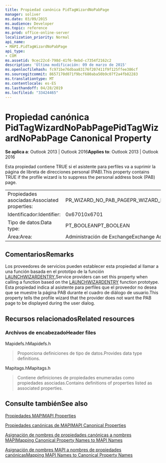 ```yaml
---
title: Propiedad canónica PidTagWizardNoPabPage
manager: soliver
ms.date: 03/09/2015
ms.audience: Developer
ms.topic: reference
ms.prod: office-online-server
localization_priority: Normal
api_name:
- MAPI.PidTagWizardNoPabPage
api_type:
- COM
ms.assetid: 9cec22cd-798d-41f6-9ebd-c7354f2162c2
description: 'Última modificación: 09 de marzo de 2015'
ms.openlocfilehash: fc971be76dbaa83176f207411f9f125ffee386cf
ms.sourcegitcommit: 8657170d071f9bcf680aba50b9c07f2a4fb82283
ms.translationtype: MT
ms.contentlocale: es-ES
ms.lasthandoff: 04/28/2019
ms.locfileid: "33424465"
---
```

# <a name="pidtagwizardnopabpage-canonical-property"></a><span data-ttu-id="9f41f-103">Propiedad canónica PidTagWizardNoPabPage</span><span class="sxs-lookup"><span data-stu-id="9f41f-103">PidTagWizardNoPabPage Canonical Property</span></span>

  
  
<span data-ttu-id="9f41f-104">**Se aplica a**: Outlook 2013 | Outlook 2016</span><span class="sxs-lookup"><span data-stu-id="9f41f-104">**Applies to**: Outlook 2013 | Outlook 2016</span></span> 
  
<span data-ttu-id="9f41f-105">Esta propiedad contiene TRUE si el asistente para perfiles va a suprimir la página de libreta de direcciones personal (PAB).</span><span class="sxs-lookup"><span data-stu-id="9f41f-105">This property contains TRUE if the profile wizard is to suppress the personal address book (PAB) page.</span></span>
  
|||
|:-----|:-----|
|<span data-ttu-id="9f41f-106">Propiedades asociadas:</span><span class="sxs-lookup"><span data-stu-id="9f41f-106">Associated properties:</span></span>  <br/> |<span data-ttu-id="9f41f-107">PR_WIZARD_NO_PAB_PAGE</span><span class="sxs-lookup"><span data-stu-id="9f41f-107">PR_WIZARD_NO_PAB_PAGE</span></span>  <br/> |
|<span data-ttu-id="9f41f-108">Identificador:</span><span class="sxs-lookup"><span data-stu-id="9f41f-108">Identifier:</span></span>  <br/> |<span data-ttu-id="9f41f-109">0x6701</span><span class="sxs-lookup"><span data-stu-id="9f41f-109">0x6701</span></span>  <br/> |
|<span data-ttu-id="9f41f-110">Tipo de datos:</span><span class="sxs-lookup"><span data-stu-id="9f41f-110">Data type:</span></span>  <br/> |<span data-ttu-id="9f41f-111">PT_BOOLEAN</span><span class="sxs-lookup"><span data-stu-id="9f41f-111">PT_BOOLEAN</span></span>  <br/> |
|<span data-ttu-id="9f41f-112">Área:</span><span class="sxs-lookup"><span data-stu-id="9f41f-112">Area:</span></span>  <br/> |<span data-ttu-id="9f41f-113">Administración de Exchange</span><span class="sxs-lookup"><span data-stu-id="9f41f-113">Exchange Administrative</span></span>  <br/> |
   
## <a name="remarks"></a><span data-ttu-id="9f41f-114">Comentarios</span><span class="sxs-lookup"><span data-stu-id="9f41f-114">Remarks</span></span>

<span data-ttu-id="9f41f-115">Los proveedores de servicios pueden establecer esta propiedad al llamar a una función basada en el prototipo de la función [LAUNCHWIZARDENTRY.](launchwizardentry.md)</span><span class="sxs-lookup"><span data-stu-id="9f41f-115">Service providers can set this property when calling a function based on the [LAUNCHWIZARDENTRY](launchwizardentry.md) function prototype.</span></span> <span data-ttu-id="9f41f-116">Esta propiedad indica al asistente para perfiles que el proveedor no desea que se muestre la página PAB durante el cuadro de diálogo de usuario.</span><span class="sxs-lookup"><span data-stu-id="9f41f-116">This property tells the profile wizard that the provider does not want the PAB page to be displayed during the user dialog.</span></span> 
  
## <a name="related-resources"></a><span data-ttu-id="9f41f-117">Recursos relacionados</span><span class="sxs-lookup"><span data-stu-id="9f41f-117">Related resources</span></span>

### <a name="header-files"></a><span data-ttu-id="9f41f-118">Archivos de encabezado</span><span class="sxs-lookup"><span data-stu-id="9f41f-118">Header files</span></span>

<span data-ttu-id="9f41f-119">Mapidefs.h</span><span class="sxs-lookup"><span data-stu-id="9f41f-119">Mapidefs.h</span></span>
  
> <span data-ttu-id="9f41f-120">Proporciona definiciones de tipo de datos.</span><span class="sxs-lookup"><span data-stu-id="9f41f-120">Provides data type definitions.</span></span>
    
<span data-ttu-id="9f41f-121">Mapitags.h</span><span class="sxs-lookup"><span data-stu-id="9f41f-121">Mapitags.h</span></span>
  
> <span data-ttu-id="9f41f-122">Contiene definiciones de propiedades enumeradas como propiedades asociadas.</span><span class="sxs-lookup"><span data-stu-id="9f41f-122">Contains definitions of properties listed as associated properties.</span></span>
    
## <a name="see-also"></a><span data-ttu-id="9f41f-123">Consulte también</span><span class="sxs-lookup"><span data-stu-id="9f41f-123">See also</span></span>



[<span data-ttu-id="9f41f-124">Propiedades MAPI</span><span class="sxs-lookup"><span data-stu-id="9f41f-124">MAPI Properties</span></span>](mapi-properties.md)
  
[<span data-ttu-id="9f41f-125">Propiedades canónicas de MAPI</span><span class="sxs-lookup"><span data-stu-id="9f41f-125">MAPI Canonical Properties</span></span>](mapi-canonical-properties.md)
  
[<span data-ttu-id="9f41f-126">Asignación de nombres de propiedades canónicas a nombres MAPI</span><span class="sxs-lookup"><span data-stu-id="9f41f-126">Mapping Canonical Property Names to MAPI Names</span></span>](mapping-canonical-property-names-to-mapi-names.md)
  
[<span data-ttu-id="9f41f-127">Asignación de nombres MAPI a nombres de propiedades canónicas</span><span class="sxs-lookup"><span data-stu-id="9f41f-127">Mapping MAPI Names to Canonical Property Names</span></span>](mapping-mapi-names-to-canonical-property-names.md)

